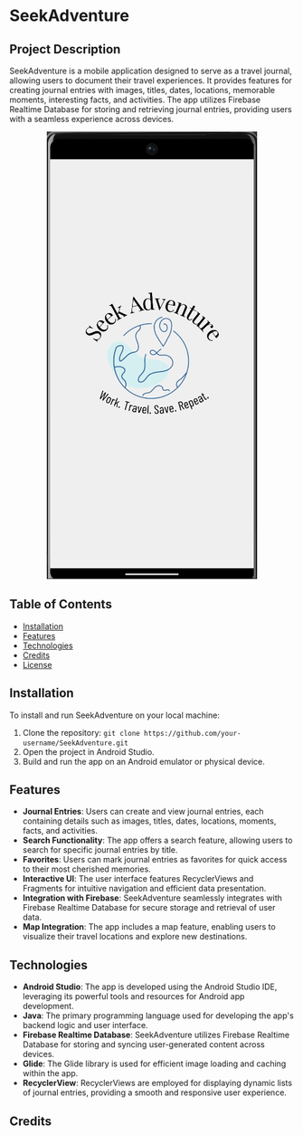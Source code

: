 #  SeekAdventure

## Project Description

SeekAdventure is a mobile application designed to serve as a travel journal, allowing users to document their travel experiences. It provides features for creating journal entries with images, titles, dates, locations, memorable moments, interesting facts, and activities. The app utilizes Firebase Realtime Database for storing and retrieving journal entries, providing users with a seamless experience across devices.

<p align="center">
  <img src="https://github.com/LCRazo/travel-app-SeekAdventure/blob/main/seekAdventureGif.gif" alt="Seek Adventure GIF">
</p>

## Table of Contents

- [Installation](#installation)
- [Features](#Features)
- [Technologies](#technologies)
- [Credits](#credits)
- [License](#license)

## Installation

To install and run SeekAdventure on your local machine:

1. Clone the repository: `git clone https://github.com/your-username/SeekAdventure.git`
2. Open the project in Android Studio.
3. Build and run the app on an Android emulator or physical device.


## Features

- **Journal Entries**: Users can create and view journal entries, each containing details such as images, titles, dates, locations, moments, facts, and activities.
- **Search Functionality**: The app offers a search feature, allowing users to search for specific journal entries by title.
- **Favorites**: Users can mark journal entries as favorites for quick access to their most cherished memories.
- **Interactive UI**: The user interface features RecyclerViews and Fragments for intuitive navigation and efficient data presentation.
- **Integration with Firebase**: SeekAdventure seamlessly integrates with Firebase Realtime Database for secure storage and retrieval of user data.
- **Map Integration**: The app includes a map feature, enabling users to visualize their travel locations and explore new destinations.


## Technologies

- **Android Studio**: The app is developed using the Android Studio IDE, leveraging its powerful tools and resources for Android app development.
- **Java**: The primary programming language used for developing the app's backend logic and user interface.
- **Firebase Realtime Database**: SeekAdventure utilizes Firebase Realtime Database for storing and syncing user-generated content across devices.
- **Glide**: The Glide library is used for efficient image loading and caching within the app.
- **RecyclerView**: RecyclerViews are employed for displaying dynamic lists of journal entries, providing a smooth and responsive user experience.

## Credits





